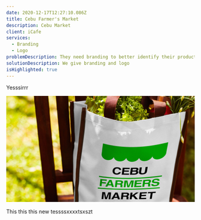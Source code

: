 ```yaml
---
date: 2020-12-17T12:27:10.086Z
title: Cebu Farmer's Market
description: Cebu Market
client: iCafe
services:
  - Branding
  - Logo
problemDescription: They need branding to better identify their products for consumers
solutionDescription: We give branding and logo
isHighlighted: true
---
```

Yesssirrr

![cfm](../assets/highlight-work-cfm.jpg "CFM")





This this this new tessssxxxxtsxszt